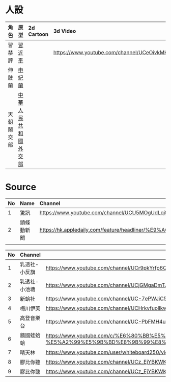 # 人設
|角色|原型|2d Cartoon|3d Video|
|:-|:-|:-|:-|
|習禁評|[習近平](https://zh.wikiquote.org/wiki/%E4%B9%A0%E8%BF%91%E5%B9%B3)||https://www.youtube.com/channel/UCeOivkMKFL_MEZzVluaetKA/videos|
|伸肢蘭|[申紀蘭](https://www.youtube.com/watch?v=965jx7lGckk)|
|天朝鬧交部|[中華人民共和國外交部](https://www.fmprc.gov.cn/web/wjdt_674879/fyrbt_674889/)|

# Source
|No|Name|Channel|
|:-|:-|:-|
|1|驚訊|https://www.youtube.com/channel/UCU5MOgUdLqitxKZRZy9vnnw/playlists|
|2|頭條動新聞|https://hk.appledaily.com/feature/headliner/%E9%A0%AD%E6%A2%9D%E5%8B%95%E6%96%B0%E8%81%9E/|
|||

|No|Channel||
|:-|:-|:-|
|1|乳透社-小反旗|https://www.youtube.com/channel/UCr9pkYrfp6QumE11R9A9gqQ/videos|
|2|乳透社-小池塘|https://www.youtube.com/channel/UCjGMgaDmTJtyWl4QCbHJlig/videos|
|3|新蛤社|https://www.youtube.com/channel/UC-7ePWJiC5sX0ul434Wj0uQ/videos|
|4|梅川伊芙|https://www.youtube.com/channel/UCHrkvfuollkwjgGWAga8LLA/videos|
|5|高登音樂台|https://www.youtube.com/channel/UC-PbFMH4uhmqO71Gyxr5A-g/videos|
|6|牆國蛙蛤蛤|https://www.youtube.com/c/%E6%80%BB%E5%8A%A0%E9%80%9F%E5%B8%88%E5%BC%9F-%E5%A2%99%E5%9B%BD%E8%9B%99%E8%9B%A4%E8%9B%A4/videos|
|7|晴天林|https://www.youtube.com/user/whiteboard250/videos|
|8|膠比你聽|https://www.youtube.com/channel/UCz_EjYBKWK0nBLSXw2-ICSg/videos|
|9|膠比你聽|https://www.youtube.com/channel/UCz_EjYBKWK0nBLSXw2-ICSg/videos|
